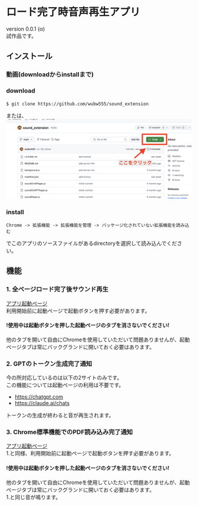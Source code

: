 # ロード完了時音声再生アプリ
version 0.0.1 (α)  
試作品です。
## インストール
### 動画(downloadからinstallまで)
### download
```
$ git clone https://github.com/wubw555/sound_extension
```
または、  
![img1](docs/img/img1.png)

### install

```
Chrome -> 拡張機能 -> 拡張機能を管理 -> パッケージ化されていない拡張機能を読み込む  
```
でこのアプリのソースファイルがあるdirectoryを選択して読み込んでください。
## 機能
### 1. 全ページロード完了後サウンド再生
[アプリ起動ページ](https://progress-sound.an.r.appspot.com/)  
利用開始前に起動ページで起動ボタンを押す必要があります。  
#### **!使用中は起動ボタンを押した起動ページのタブを消さないでください!**  
他のタブを開いて自由にChromeを使用していただいて問題ありませんが、起動ページタブは常にバックグランドに開いておく必要はあります。

### 2. GPTのトークン生成完了通知
今の所対応しているのは以下の2サイトのみです。  
この機能については起動ページの利用は不要です。

- https://chatgpt.com
- https://claude.ai/chats

トークンの生成が終わると音が再生されます。

### 3. Chrome標準機能でのPDF読み込み完了通知
[アプリ起動ページ](https://progress-sound.an.r.appspot.com/)  
1.と同様、利用開始前に起動ページで起動ボタンを押す必要があります。  
#### **!使用中は起動ボタンを押した起動ページのタブを消さないでください!**  
他のタブを開いて自由にChromeを使用していただいて問題ありませんが、起動ページタブは常にバックグランドに開いておく必要はあります。  
1.と同じ音が鳴ります。


